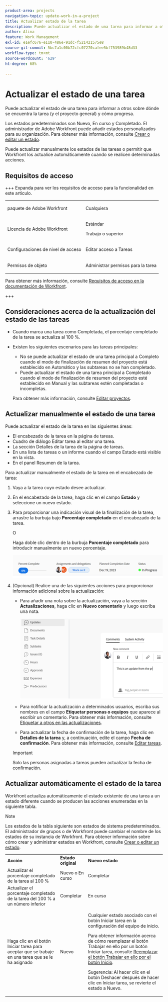 ```yaml
---
product-area: projects
navigation-topic: update-work-in-a-project
title: Actualizar estado de la tarea
description: Puede actualizar el estado de una tarea para informar a otros sobre dónde se encuentra la tarea (y el proyecto general) y cómo progresa.
author: Alina
feature: Work Management
exl-id: e1efc676-e110-486e-91dc-f521421575e8
source-git-commit: 5bc7a1c00b72cfc07270cafee5bf753989b48d33
workflow-type: tm+mt
source-wordcount: '629'
ht-degree: 68%

---
```


# Actualizar el estado de una tarea

<!--Audited: 10/2024-->

Puede actualizar el estado de una tarea para informar a otros sobre dónde se encuentra la tarea (y el proyecto general) y cómo progresa.

Los estados predeterminados son Nuevo, En curso y Completado. El administrador de Adobe Workfront puede añadir estados personalizados para su organización. Para obtener más información, consulte [Crear o editar un estado](../../../administration-and-setup/customize-workfront/creating-custom-status-and-priority-labels/create-or-edit-a-status.md).

Puede actualizar manualmente los estados de las tareas o permitir que Workfront los actualice automáticamente cuando se realicen determinadas acciones.

## Requisitos de acceso

+++ Expanda para ver los requisitos de acceso para la funcionalidad en este artículo. 

<table style="table-layout:auto"> 
 <col> 
 <col> 
 <tbody> 
  <tr> 
   <td role="rowheader">paquete de Adobe Workfront</td> 
   <td> <p>Cualquiera</p> </td> 
  </tr> 
  <tr> 
   <td role="rowheader">Licencia de Adobe Workfront</td> 
   <td> <p>Estándar</p> 
   <p>Trabajo o superior</p>
   </td> 
  </tr> 
  <tr> 
   <td role="rowheader">Configuraciones de nivel de acceso</td> 
   <td> <p>Editar acceso a Tareas</p>  </td> 
  </tr> 
  <tr> 
   <td role="rowheader">Permisos de objeto</td> 
   <td> <p>Administrar permisos para la tarea</p> </td> 
  </tr> 
 </tbody> 
</table>

Para obtener más información, consulte [Requisitos de acceso en la documentación de Workfront](/help/quicksilver/administration-and-setup/add-users/access-levels-and-object-permissions/access-level-requirements-in-documentation.md).

+++

<!--Old:

<table style="table-layout:auto"> 
 <col> 
 <col> 
 <tbody> 
  <tr> 
   <td role="rowheader">Adobe Workfront plan</td> 
   <td> <p>Any</p> </td> 
  </tr> 
  <tr> 
   <td role="rowheader">Adobe Workfront license</td> 
   <td> <p>New: Standard</p> 
   Or
   <p>Current: Work or higher</p>
   </td> 
  </tr> 
  <tr> 
   <td role="rowheader">Access level configurations</td> 
   <td> <p>Edit access to Tasks</p>  </td> 
  </tr> 
  <tr> 
   <td role="rowheader">Object permissions</td> 
   <td> <p>Manage permissions to the task</p> </td> 
  </tr> 
 </tbody> 
</table>-->

## Consideraciones acerca de la actualización del estado de las tareas

* Cuando marca una tarea como Completada, el porcentaje completado de la tarea se actualiza al 100 %.
* Existen los siguientes escenarios para las tareas principales:
   * No se puede actualizar el estado de una tarea principal a Completo cuando el modo de finalización de resumen del proyecto está establecido en Automático y las subtareas no se han completado.
   * Puede actualizar el estado de una tarea principal a Completado cuando el modo de finalización de resumen del proyecto esté establecido en Manual y las subtareas estén completadas o incompletas.

  Para obtener más información, consulte [Editar proyectos](../manage-projects/edit-projects.md).

## Actualizar manualmente el estado de una tarea

Puede actualizar el estado de la tarea en las siguientes áreas:

* El encabezado de la tarea en la página de tareas.
* Cuadro de diálogo Editar tarea al editar una tarea.
* La sección Detalles de la tarea de la página de tareas.
* En una lista de tareas o un informe cuando el campo Estado está visible en la vista.
* En el panel Resumen de la tarea.

Para actualizar manualmente el estado de la tarea en el encabezado de tarea:

1. Vaya a la tarea cuyo estado desee actualizar.
1. En el encabezado de la tarea, haga clic en el campo **Estado** y seleccione un nuevo estado.
1. Para proporcionar una indicación visual de la finalización de la tarea, arrastre la burbuja bajo **Porcentaje completado** en el encabezado de la tarea.

   O

   Haga doble clic dentro de la burbuja **Porcentaje completado** para introducir manualmente un nuevo porcentaje.

   ![](assets/percent-complete-status-widgets-task-header.png)

1. (Opcional) Realice una de las siguientes acciones para proporcionar información adicional sobre la actualización:

   * Para añadir una nota sobre la actualización, vaya a la sección **Actualizaciones**, haga clic en **Nuevo comentario** y luego escriba una nota.

     ![Agregando una actualización a una tarea](assets/add-update-to-task.png)

   * Para notificar la actualización a determinados usuarios, escriba sus nombres en el campo **Etiquetar personas o equipos** que aparece al escribir un comentario. Para obtener más información, consulte [Etiquetar a otros en las actualizaciones](/help/quicksilver/workfront-basics/updating-work-items-and-viewing-updates/tag-others-on-updates.md).
   * Para actualizar la fecha de confirmación de la tarea, haga clic en **Detalles de la tarea** y, a continuación, edite el campo **Fecha de confirmación**. Para obtener más información, consulte [Editar tareas](/help/quicksilver/manage-work/tasks/manage-tasks/edit-tasks.md).


   >[!IMPORTANT]
   >
   >  Solo las personas asignadas a tareas pueden actualizar la fecha de confirmación.

<!--old functionality in old commenting: 

1. Go to a task that you are assigned to for which you want to update the status.
1. Click the **Status** field in the task header and select a new status. 
1. (Optional) Do any of the following to provide additional information about the update, then click **Update** or, if the task has the **Complete** status, click **Done:**

   * To add a note about the update, go to the **Updates** area and click **Start a new update**, then type your note.  

   * To notify certain users about the update, type their names in the **Notify** box that appears when you type a note about the update. For more information, see [Tag others on updates](../../../workfront-basics/updating-work-items-and-viewing-updates/tag-others-on-updates.md). 
   * To update the condition of the task, click **Select Condition** to the right of the **Notify** box (these appear when you type a note about the update), then select the condition that best reflects the current condition of the task.
   
   * To update the Commit Date of the task, expand the **Commit Date** drop-down calendar, and select a new Commit Date. 
   * To provide a visual indication of task completion, drag the bubble under Percent Complete or double-click it to enter a percent value.   
     ![](assets/drag-the-progress-bar-350x155.png)-->

## Actualizar automáticamente el estado de la tarea

Workfront actualiza automáticamente el estado existente de una tarea a un estado diferente cuando se producen las acciones enumeradas en la siguiente tabla.

>[!NOTE]
>
>Los estados de la tabla siguiente son estados de sistema predeterminados. El administrador de grupos o de Workfront puede cambiar el nombre de los estados de su instancia de Workfront. Para obtener información sobre cómo crear y administrar estados en Workfront, consulte [Crear o editar un estado](../../../administration-and-setup/customize-workfront/creating-custom-status-and-priority-labels/create-or-edit-a-status.md).

<table style="table-layout:auto"> 
 <col> 
 <col> 
 <col> 
 <tbody> 
  <tr> 
   <td><b>Acción</b></td> 
   <td><b>Estado original</b></td> 
   <td><b>Nuevo estado</b></td> 
  </tr> 
  <tr> 
   <td>Actualizar el porcentaje completado de la tarea al 100 %</td> 
   <td>Nuevo o En curso</td> 
   <td>Completar</td> 
  </tr> 
  <tr> 
   <td>Actualizar el porcentaje completado de la tarea del 100 % a un número inferior</td> 
   <td>Completar</td> 
   <td>En curso</td> 
  </tr> 
  <tr data-mc-conditions=""> 
   <td><span>Haga clic en el botón Iniciar tarea para aceptar que se trabaje en una tarea que se le ha asignado</span> </td> 
   <td><span>Nuevo</span> </td> 
   <td> <p>Cualquier estado asociado con el botón Iniciar tarea en la configuración del equipo de inicio.</p> <p>Para obtener información acerca de cómo reemplazar el botón Trabajar en ello por un botón Iniciar tarea, consulte <span href="../../../people-teams-and-groups/create-and-manage-teams/work-on-it-button-to-start-button.md"><a href="../../../people-teams-and-groups/create-and-manage-teams/work-on-it-button-to-start-button.md" class="MCXref xref">Reemplazar el botón Trabajar en ello por el botón Inicio</a></span>.</p> <p>Sugerencia: <span>Al hacer clic</span> <span data-mc-conditions="QuicksilverOrClassic.Quicksilver">en el botón Deshacer</span> después de hacer clic en Iniciar tarea, se revierte el estado a Nuevo. </p> </td> 
  </tr> 
 </tbody> 
</table>

